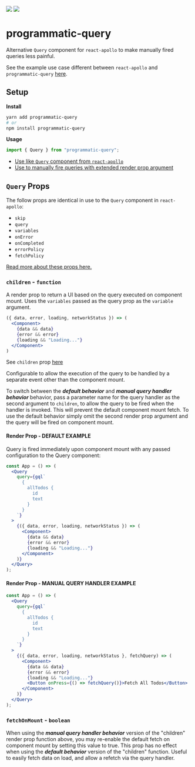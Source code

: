 ![](https://img.shields.io/npm/v/programmatic-query.svg?colorB=%232ecc71)
![](https://img.shields.io/bundlephobia/min/programmatic-query.svg?colorB=%233498db)

# programmatic-query

Alternative `Query` component for `react-apollo` to make manually fired queries less painful.

See the example use case different between `react-apollo` and `programmatic-query` [here](https://github.com/isaiahgrey93/programmatic-query/blob/master/example/src/App.tsx).

## Setup

**Install**

```bash
yarn add programmatic-query
# or
npm install programmatic-query
```

**Usage**

```javascript
import { Query } from "programmatic-query";
```

- [Use like `Query` component from `react-apollo` ](https://github.com/isaiahgrey93/programmatic-query#render-prop---result-only)
- [Use to manually fire queries with extended render prop argument](https://github.com/isaiahgrey93/programmatic-query#render-prop---with-query-handler)

## `Query` Props

The follow props are identical in use to the `Query` component in `react-apollo`:

- `skip`
- `query`
- `variables`
- `onError`
- `onCompleted`
- `errorPolicy`
- `fetchPolicy`

[Read more about these props here.](https://www.apollographql.com/docs/react/essentials/queries.html#props)

### `children` - `function`

A render prop to return a UI based on the query executed on component mount.
Uses the `variables` passed as the query prop as the `variable` argument.

```jsx
({ data, error, loading, networkStatus }) => (
  <Component>
    {data && data}
    {error && error}
    {loading && "Loading..."}
  </Component>
)
```

See `children` prop [here](https://www.apollographql.com/docs/react/api/react-apollo.html#query-props)

Configurable to allow the execution of the query to be handled by a separate event other than the component mount.

To switch between the **_default behavior_** and **_manual query handler behavior_** behavior, pass a parameter name for the query handler as the second argument to `children`, to allow the query to be fired when the handler is invoked. This will prevent the default component mount fetch.
To use the default behavior simply omit the second render prop argument and the query will be fired on component mount.

#### Render Prop - **DEFAULT EXAMPLE**

Query is fired immediately upon component mount with any passed configuration to the Query component:

```jsx
const App = () => (
  <Query
    query={gql`
      {
        allTodos {
          id
          text
        }
      }
    `}
  >
    {({ data, error, loading, networkStatus }) => (
      <Component>
        {data && data}
        {error && error}
        {loading && "Loading..."}
      </Component>
    )}
  </Query>
);
```

#### Render Prop - **MANUAL QUERY HANDLER EXAMPLE**

```jsx
const App = () => (
  <Query
    query={gql`
      {
        allTodos {
          id
          text
        }
      }
    `}
  >
    {({ data, error, loading, networkStatus }, fetchQuery) => (
      <Component>
        {data && data}
        {error && error}
        {loading && "Loading..."}
        <Button onPress={() => fetchQuery()}>Fetch All Todos</Button>
      </Component>
    )}
  </Query>
);
```

### `fetchOnMount` - `boolean`

When using the **_manual query handler behavior_** version of the "children" render prop function above, you may re-enable the default fetch on component mount by setting this value to true. This prop has no effect when using the **_default behavior_** version of the "children" function. Useful to easily fetch data on load, and allow a refetch via the query handler.
